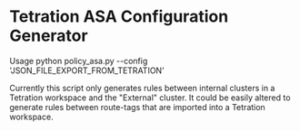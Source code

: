 # Tetration ASA Configuration Generator

Usage python policy_asa.py --config 'JSON_FILE_EXPORT_FROM_TETRATION'

Currently this script only generates rules between internal clusters in a Tetration
workspace and the "External" cluster.  It could be easily altered to generate
rules between route-tags that are imported into a Tetration workspace.
